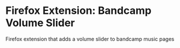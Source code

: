 # Firefox Extension: Bandcamp Volume Slider

Firefox extension that adds a volume slider to bandcamp music pages
